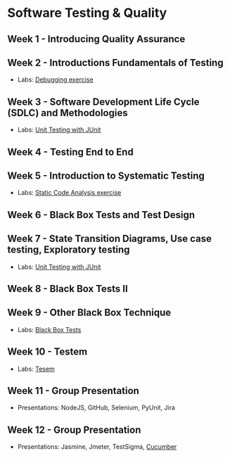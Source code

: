 # Software Testing & Quality

## Week 1 - Introducing Quality Assurance

## Week 2 - Introductions Fundamentals of Testing

- Labs: [Debugging exercise](https://github.com/ttran375/comp311-lab2)

## Week 3 - Software Development Life Cycle (SDLC) and Methodologies

- Labs: [Unit Testing with JUnit](https://github.com/ttran375/comp311-lab3)

## Week 4 - Testing End to End

## Week 5 - Introduction to Systematic Testing

- Labs: [Static Code Analysis exercise](https://github.com/ttran375/comp311-lab5)

## Week 6 - Black Box Tests and Test Design

## Week 7 - State Transition Diagrams, Use case testing, Exploratory testing

- Labs: [Unit Testing with JUnit](https://github.com/ttran375/comp311-lab6)

## Week 8 - Black Box Tests II

## Week 9 - Other Black Box Technique

- Labs: [Black Box Tests](https://github.com/ttran375/comp311-lab8)

## Week 10 - Testem

- Labs: [Tesem](https://github.com/ttran375/comp311-lab9)

## Week 11 - Group Presentation

- Presentations: NodeJS, GitHub, Selenium, PyUnit, Jira

## Week 12 - Group Presentation

- Presentations: Jasmine, Jmeter, TestSigma, [Cucumber](https://github.com/ttran375/comp311-cucumber-group9)
